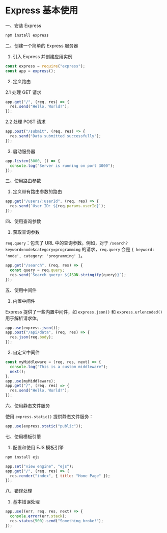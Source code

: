 # Express 基本使用

一、安装 Express

```bash
npm install express
```

二、创建一个简单的 Express 服务器

1. 引入 Express 并创建应用实例

```javascript
const express = require("express");
const app = express();
```

2. 定义路由

2.1 处理 GET 请求

```javascript
app.get("/", (req, res) => {
  res.send("Hello, World!");
});
```

2.2 处理 POST 请求

```javascript
app.post("/submit", (req, res) => {
  res.send("Data submitted successfully");
});
```

3. 启动服务器

```javascript
app.listen(3000, () => {
  console.log("Server is running on port 3000");
});
```

三、使用路由参数

1. 定义带有路由参数的路由

```javascript
app.get("/users/:userId", (req, res) => {
  res.send(`User ID: ${req.params.userId}`);
});
```

四、使用查询参数

1. 获取查询参数

`req.query`：包含了 URL 中的查询参数。例如，对于 `/search?keyword=node&category=programming` 的请求，`req.query` 会是 `{ keyword: 'node', category: 'programming' }`。

```javascript
app.get("/search", (req, res) => {
  const query = req.query;
  res.send(`Search query: ${JSON.stringify(query)}`);
});
```

五、使用中间件

1. 内置中间件

Express 提供了一些内置中间件，如 `express.json()` 和 `express.urlencoded()` 用于解析请求体。

```javascript
app.use(express.json());
app.post("/api/data", (req, res) => {
  res.json(req.body);
});
```

2. 自定义中间件

```javascript
const myMiddleware = (req, res, next) => {
  console.log("This is a custom middleware");
  next();
};
app.use(myMiddleware);
app.get("/", (req, res) => {
  res.send("Hello, World!");
});
```

六、使用静态文件服务

使用 `express.static()` 提供静态文件服务：

```javascript
app.use(express.static("public"));
```

七、使用模板引擎

1. 配置和使用 EJS 模板引擎

```bash
npm install ejs
```

```javascript
app.set("view engine", "ejs");
app.get("/", (req, res) => {
  res.render("index", { title: "Home Page" });
});
```

八、错误处理

1. 基本错误处理

```javascript
app.use((err, req, res, next) => {
  console.error(err.stack);
  res.status(500).send("Something broke!");
});
```
